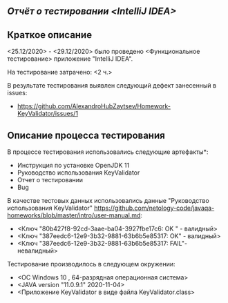 ***Отчёт о тестировании <***IntelliJ IDEA***>***
------------------------------------------------
**Краткое описание**
------------------------------------------------
<25.12/2020> - <29.12/2020> было проведено  <Функциональное тестирование> приложение "IntelliJ IDEA".

На тестирование затрачено: <2 ч.>

В результате тестирования выявлен следующий дефект занесенный в issues:

- <https://github.com/AlexandroHubZaytsev/Homework-KeyValidator/issues/1>

**Описание процесса тестирования**
----------------------------------
В процессе тестирования использовались следующие артефакты*:

- Инструкция по установке OpenJDK 11
- Руководство использования KeyValidator
- Отчет о тестировании
- Bug

В качестве тестовых данных использовались данные "Руководство использования KeyValidator" <https://github.com/netology-code/javaqa-homeworks/blob/master/intro/user-manual.md>:

- <Ключ "80b427f8-92cd-3aae-ba04-3927fbe17c6: OK " - валидный>
- <Ключ "387eedc6-12e9-3b32-9881-63b6b5e85317: OK" - валидный>
- <Ключ "387eedc6-12e9-3b32-9881-63b6b5e85317: FAIL"- невалидный>

Тестирование производилось в следующем окружении:

- <ОС Windows 10 , 64-разрядная операционная система>
- <JAVA version "11.0.9.1" 2020-11-04>
- <Приложение KeyValidator в виде файла KeyValidator.class>
